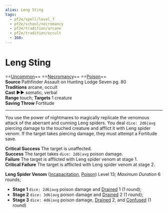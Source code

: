 ```yaml
---
alias: Leng Sting
tags:
  - pf2e/spell/level_7
  - pf2e/school/necromancy
  - pf2e/tradition/arcane
  - pf2e/tradition/occult
  - 160:
---
```


# Leng Sting

==[Uncommon](../../../Traits/Uncommon.md)== ==[Necromancy](../../../Traits/Necromancy.md)== ==[Poison](../../../Traits/Poison.md)==  
__Source__ Pathfinder Assault on Hunting Lodge Seven pg. 80  
**Traditions** arcane, occult  
**Cast** ►► somatic, verbal  
**Range** touch; **Targets** 1 creature  
**Saving Throw** Fortitude

---

You use the power of nightmares to magically replicate the venomous attack of the aberrant and cunning Leng spiders. You deal `dice: 2d6|avg` piercing damage to the touched creature and afflict it with Leng spider venom. If the target takes piercing damage, they must attempt a Fortitude save.

**Critical Success** The target is unaffected.  
**Success** The target takes `dice: 2d6|avg` poison damage.  
**Failure** The target is afflicted with Leng spider venom at stage 1.  
**Critical Failure** The target is afflicted with Leng spider venom at stage 2.

**Leng Spider Venom** ([Incapacitation](../../../Traits/Incapacitation.md), [Poison](../../../Traits/Poison.md)) Level 13; _Maximum Duration_ 6 rounds;

- **Stage 1** `dice: 2d6|avg` poison damage and [Drained](../../../Conditions/Drained.md) 1 (1 round);
- **Stage 2** `dice: 3d6|avg` poison damage and [Drained](../../../Conditions/Drained.md) 2 (1 round);
- **Stage 3** `dice: 4d6|avg` poison damage, [Drained](../../../Conditions/Drained.md) 2, and [Confused](../../../Conditions/Confused.md) (1 round)
